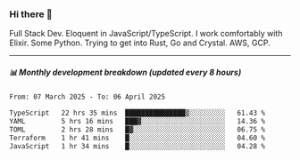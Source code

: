 ### Hi there 👋

Full Stack Dev. Eloquent in JavaScript/TypeScript. I work comfortably with Elixir. Some Python. Trying to get into Rust, Go and Crystal. AWS, GCP.

***

##### 📊 Monthly development breakdown (updated every 8 hours)

<!--START_SECTION:waka-->

```txt
From: 07 March 2025 - To: 06 April 2025

TypeScript   22 hrs 35 mins  ███████████████▒░░░░░░░░░   61.43 %
YAML         5 hrs 16 mins   ███▓░░░░░░░░░░░░░░░░░░░░░   14.36 %
TOML         2 hrs 28 mins   █▓░░░░░░░░░░░░░░░░░░░░░░░   06.75 %
Terraform    1 hr 41 mins    █░░░░░░░░░░░░░░░░░░░░░░░░   04.60 %
JavaScript   1 hr 34 mins    █░░░░░░░░░░░░░░░░░░░░░░░░   04.28 %
```

<!--END_SECTION:waka-->

